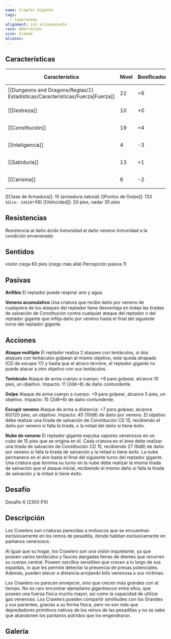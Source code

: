 ```yaml
---
name: Crawler Gigante
tags:
  - type/enemy
alignment: sin alineamiento
race: Aberración
size: Grande
aliases:
---
```


## Características

| Característica                                                                 | Nivel | Bonificador | Lanzar dado      |
| ------------------------------------------------------------------------------ | ----- | ----------- | ---------------- |
| [[Dungeons and Dragons/Reglas/1) Estadisticas/Características/Fuerza\|Fuerza]] | 22    | +6          | `dice: 1d20 + 0` |
| [[Destreza]]                                                                   | 10    | +0          | `dice: 1d20 + 0` |
| [[Constitución]]                                                               | 19    | +4          | `dice: 1d20 + 0` |
| [[Inteligencia]]                                                               | 4     | -3          | `dice: 1d20 + 0` |
| [[Sabiduría]]                                                                  | 13    | +1          | `dice: 1d20 + 0` |
| [[Carisma]]                                                                    | 6     | -2          | `dice: 1d20 + 0` |

[[Clase de Armadura]]: 15 (armadura natural)
[[Puntos de Golpe]]: 133 (`dice: 14d10`+56)
[[Velocidad]]: 20 pies, nadar 30 pies

## Resistencias

Resistencia al daño ácido
Inmunidad al daño veneno
Inmunidad a la condición envenenado

## Sentidos

visión ciega 60 pies (ciego más allá)
Percepción pasiva 11

## Pasivas

**Anfibio**
El reptador puede respirar aire y agua.

**Veneno acumulativo**
Una criatura que recibe daño por veneno de cualquiera de los ataques del reptador tiene desventaja en todas las tiradas de salvación de Constitución contra cualquier ataque del reptador o del reptador gigante que inflija daño por veneno hasta el final del siguiente turno del reptador gigante.

## Acciones

**Ataque múltiple**
El reptador realiza 2 ataques con tentáculos, si dos ataques con tentáculos golpean al mismo objetivo, este queda atrapado (CD de escape 17) y hasta que el atraco termine, el reptador gigante no puede atacar a otro objetivo con sus tentáculos.

**Tentáculo**
Ataque de arma cuerpo a cuerpo: +9 para golpear, alcance 10 pies, un objetivo.
Impacto: 11 (2d4+6) de daño contundente.

**Golpe**
Ataque de arma cuerpo a cuerpo: +9 para golpear, alcance 5 pies, un objetivo.
Impacto: 15 (2d8+6) de daño contundente.

**Escupir veneno**
Ataque de arma a distancia: +7 para golpear, alcance 60/120 pies, un objetivo. Impacto: 45 (10d8) de daño por veneno. El objetivo debe realizar una tirada de salvación de Constitución CD 15, recibiendo el daño por veneno si falla la tirada, o la mitad del daño si tiene éxito.

**Nube de veneno**
El reptador gigante expulsa vapores venenosos en un cubo de 15 pies que se origina en él. Cada criatura en el área debe realizar una tirada de salvación de Constitución CD 15, recibiendo 27 (6d8) de daño por veneno si falla la tirada de salvación y la mitad si tiene éxito. La nube permanece en el aire hasta el final del siguiente turno del reptador gigante. Una criatura que termina su turno en la nube debe realizar la misma tirada de salvación que el ataque inicial, recibiendo el mismo daño si falla la tirada de salvación y la mitad si tiene éxito.

## Desafío

Desafío 6 (2300 PX)

## Descripción

Los Crawlers son criaturas parecidas a moluscos que se encuentran exclusivamente en
los reinos de pesadilla, donde habitan exclusivamente en pantanos venenosos.

Al igual que su hogar, los Crawlers son una visión inquietante, ya que poseen varios tentáculos y fauces alargadas llenas de dientes que recorren su cuerpo central. Poseen zarcillos sensibles que crecen a lo largo de sus espaldas, lo que les permite detectar la presencia de presas potenciales. Además, pueden atacar a distancia arrojando bilis venenosa a sus víctimas.

Los Crawlers no parecen envejecer, sino que crecen más grandes con el tiempo. No es raro encontrar ejemplares gigantescos entre ellos, que poseen una fuerza física mucho mayor, así como la capacidad de utilizar gas venenoso. Los Crawlers pueden compartir similitudes con los Grandes y sus parientes, gracias a su forma física, pero no son más que depredadores primitivos nativos de los reinos de las pesadillas y no se sabe que abandonen los pantanos pútridos que los engendraron.

## Galería


